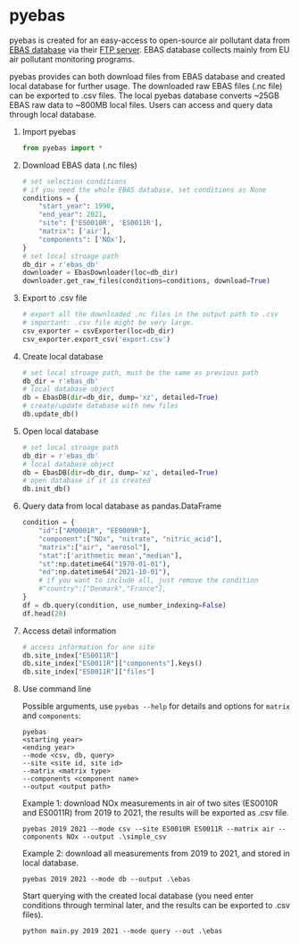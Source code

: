 # pyebas
pyebas is created for an easy-access to open-source air pollutant data from [EBAS database](http://ebas.nilu.no/) via their [FTP server](https://thredds.nilu.no/thredds/catalog/ebas/catalog.html). EBAS database collects mainly from EU air pollutant monitoring programs.

pyebas provides can both download files from EBAS database and created local database for further usage. The downloaded raw EBAS files (.nc file) can be exported to .csv files. The local pyebas database converts ~25GB EBAS raw data to ~800MB local files. Users can access and query data through local database.



1. Import pyebas

   ~~~python
   from pyebas import *
   ~~~

2. Download EBAS data (.nc files)

   ~~~python
   # set selection conditions
   # if you need the whole EBAS database, set conditions as None
   conditions = {
       "start_year": 1990,
       "end_year": 2021,
       "site": ['ES0010R', 'ES0011R'],
       "matrix": ['air'],
       "components": ['NOx'],
   }
   # set local stroage path
   db_dir = r'ebas_db'
   downloader = EbasDownloader(loc=db_dir)
   downloader.get_raw_files(conditions=conditions, download=True)
   ~~~

3. Export to .csv file

   ~~~python
   # export all the downloaded .nc files in the output path to .csv 
   # important: .csv file might be very large.
   csv_exporter = csvExporter(loc=db_dir)
   csv_exporter.export_csv('export.csv')
   ~~~

4. Create local database

   ~~~python
   # set local stroage path, must be the same as previous path
   db_dir = r'ebas_db'
   # local database object
   db = EbasDB(dir=db_dir, dump='xz', detailed=True)
   # create/update database with new files
   db.update_db()
   ~~~

5. Open local database

   ~~~python
   # set local stroage path
   db_dir = r'ebas_db'
   # local database object
   db = EbasDB(dir=db_dir, dump='xz', detailed=True)
   # open database if it is created
   db.init_db()
   ~~~

6. Query data from local database as pandas.DataFrame

   ~~~python
   condition = {
       "id":["AM0001R", "EE0009R"],
       "component":["NOx", "nitrate", "nitric_acid"],
       "matrix":["air", "aerosol"],
       "stat":['arithmetic mean',"median"],
       "st":np.datetime64("1970-01-01"),
       "ed":np.datetime64("2021-10-01"),
       # if you want to include all, just remove the condition
       #"country":["Denmark","France"],
   }
   df = db.query(condition, use_number_indexing=False)
   df.head(20)
   ~~~

7. Access detail information

   ~~~python
   # access information for one site
   db.site_index["ES0011R"]
   db.site_index["ES0011R"]["components"].keys()
   db.site_index["ES0011R"]["files"]
   ~~~

8. Use command line

   Possible arguments, use `pyebas --help` for details and options for `matrix` and `components`: 

   ~~~shell
   pyebas 
   <starting year> 
   <ending year> 
   --mode <csv, db, query> 
   --site <site id, site id> 
   --matrix <matrix type> 
   --components <component name> 
   --output <output path>
   ~~~

   Example 1: download NOx measurements in air of two sites (ES0010R and ES0011R) from 2019 to 2021, the results will be exported as .csv file.

   ~~~shell
   pyebas 2019 2021 --mode csv --site ES0010R ES0011R --matrix air --components NOx --output .\simple_csv
   ~~~

   Example 2: download all measurements from 2019 to 2021, and stored in local database. 

   ~~~shell
   pyebas 2019 2021 --mode db --output .\ebas
   ~~~

   Start querying with the created local database (you need enter conditions through terminal later, and the results can be exported to .csv files).

   ~~~shell
   python main.py 2019 2021 --mode query --out .\ebas
   ~~~

   

